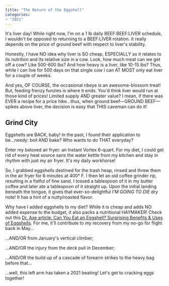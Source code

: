 ```yaml
---
title: "The Return of the Eggshell"
categories:
- "2021"
---
```


It's liver day!  While right now, I'm on a 1 lb daily BEEF:BEEF:LIVER schedule, I wouldn't be opposed to returning to a BEEF:LIVER rotation.  It really depends on the price of ground beef with respect to liver's stability.  

Honestly, I have NO idea why liver is SO cheap, ESPECIALLY as it relates to its nutrition and its relative size in a cow.  Look, how much meat can we get off a cow?  Like 500-600 lbs?  And how heavy is a liver, like 10-15 lbs?  Thus, while I can live for 500 days on that single cow I can AT MOST only eat liver for a couple of weeks.   

And yes, OF COURSE, the occasional ribeye is an awesome-blossom treat!  But, feeding frenzy funzies is where it ends.  You'd think liver would run at those kind of prices! Limited supply AND greater value?  I mean, if there was EVER a recipe for a price hike...thus, when ground beef—GROUND BEEF—spikes above liver, the decision is easy that THIS caveman can do it!

## Grind City
Eggshells are BACK, baby!  In the past, I found their application to be...needy:  boil AND bake?  Who wants to do THAT everyday?

Enter my beloved air fryer: an Instant Vortex 6-quart.  For my diet, I could get rid of every heat source sans the water kettle from my kitchen and stay in rhythm with just my air fryer.  It's my daily workhorse!

So, I grabbed eggshells destined for the trash heap, rinsed and threw them in the air fryer for 6 minutes at 400° F.  I then let an old coffee grinder rip, resulting in a fistful of fine sand.  I tossed a tablespoon of it in my butter coffee and later ate a tablespoon of it straight up.  Upon the initial landing beneath the tongue, it gives that ever-so-delightful *I'M GOING TO DIE* dry note!  It has a hint of a nutty/roasted flavor.  

Why have I added eggshells to my diet?  While it is cheap and adds NO added expense to the budget, it also packs a nutritional HAYMAKER!  Check out this [Dr. Axe article: Can You Eat an Eggshell? Surprising Benefits & Uses of Eggshells](https://draxe.com/nutrition/eggshell/).  For me, it'll contribute to my recovery from my no-go for flight back in May...

...AND/OR from January's vertical climber;

...AND/OR the injury from the deck pull in December;

...AND/OR the build up of a cascade of forearm strikes to the heavy bag before that...

...well, this left arm has taken a 2021 beating!  Let's get to cracking eggs together!
